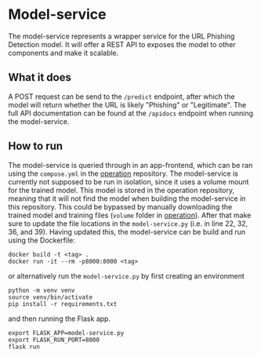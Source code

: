 # Model-service
The model-service represents a wrapper service for the URL Phishing Detection model. It will offer a REST API to exposes the model to other components and make it scalable. 

## What it does
A POST request can be send to the `/predict` endpoint, after which the model will return whether the URL is likely "Phishing" or "Legitimate". The full API documentation can be found at the `/apidocs` endpoint when running the model-service.

## How to run
The model-service is queried through in an app-frontend, which can be ran using the `compose.yml` in the [operation](https://github.com/REMLA24-Team-5/operation) repository. The model-service is currently not supposed to be run in isolation, since it uses a volume mount for the trained model. This model is stored in the operation repository, meaning that it will not find the model when building the model-service in this repository. This could be bypassed by manually downloading the trained model and training files (`volume` folder in [operation](https://github.com/REMLA24-Team-5/operation)). After that make sure to update the file locations in the `model-service.py` (i.e. in line 22, 32, 36, and 39). Having updated this, the model-service can be build and run using the Dockerfile:
```
docker build -t <tag> .
docker run -it --rm -p8000:8000 <tag>
```
or alternatively run the `model-service.py` by first creating an environment
```
python -m venv venv
source venv/bin/activate
pip install -r requirements.txt
```
and then running the Flask app.
```
export FLASK_APP=model-service.py
export FLASK_RUN_PORT=8000
flask run
```